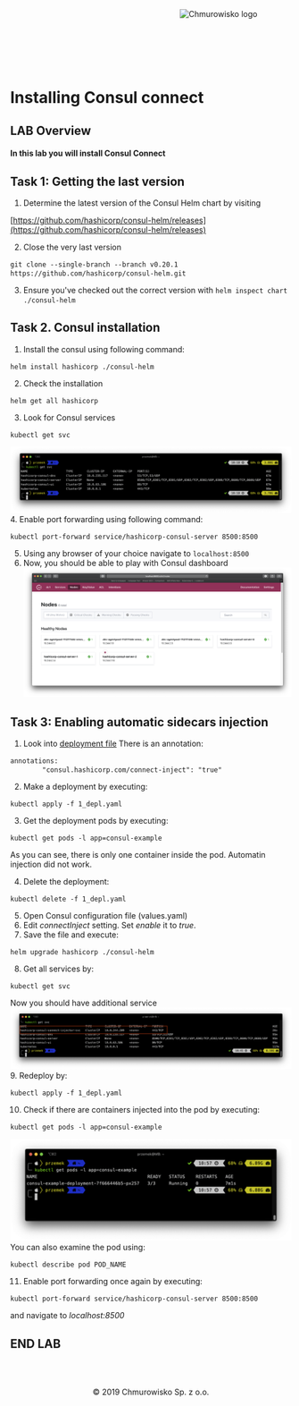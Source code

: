 <img src="../../../img/logo.png" alt="Chmurowisko logo" width="200" align="right">
<br><br>
<br><br>
<br><br>

# Installing Consul connect

## LAB Overview

#### In this lab you will install Consul Connect

## Task 1: Getting the last version

1. Determine the latest version of the Consul Helm chart by visiting

[https://github.com/hashicorp/consul-helm/releases](https://github.com/hashicorp/consul-helm/releases)

2. Close the very last version
```
git clone --single-branch --branch v0.20.1 https://github.com/hashicorp/consul-helm.git
```
3. Ensure you've checked out the correct version with ``helm inspect chart ./consul-helm``

## Task 2. Consul installation

1. Install the consul using following command:
```
helm install hashicorp ./consul-helm
```
2. Check the installation
```
helm get all hashicorp
```
3. Look for Consul services
```
kubectl get svc
```
![consul services](img/consul_svc.png)
4. Enable port forwarding using following command:
```
kubectl port-forward service/hashicorp-consul-server 8500:8500
```
5. Using any browser of your choice navigate to ``localhost:8500``
6. Now, you should be able to play with Consul dashboard
![consul dashboard](img/consul-ui.png)

## Task 3: Enabling automatic sidecars injection

1. Look into [deployment file](files/1_depl.yaml)
There is an annotation:
```
annotations:
        "consul.hashicorp.com/connect-inject": "true"
```
2. Make a deployment by executing:
```
kubectl apply -f 1_depl.yaml
```
3. Get the deployment pods by executing:
```
kubectl get pods -l app=consul-example
```
As you can see, there is only one container inside the pod. Automatin injection did not work.

4. Delete the deployment:
```
kubectl delete -f 1_depl.yaml
```

5. Open Consul configuration file (values.yaml)
6. Edit *connectInject* setting. Set *enable* it to *true*.
7. Save the file and execute:
```
helm upgrade hashicorp ./consul-helm
```
8. Get all services by:
```
kubectl get svc
```
Now you should have additional service
![injector](img/svc_inject.png)
9. Redeploy by:
```
kubectl apply -f 1_depl.yaml
```
10. Check if there are containers injected into the pod by executing:
```
kubectl get pods -l app=consul-example
```
![containers](img/containers.png)
You can also examine the pod using:
```
kubectl describe pod POD_NAME
```
11. Enable port forwarding once again by executing:
```
kubectl port-forward service/hashicorp-consul-server 8500:8500
```
and navigate to *localhost:8500*
## END LAB

<br><br>

<center><p>&copy; 2019 Chmurowisko Sp. z o.o.<p></center>
